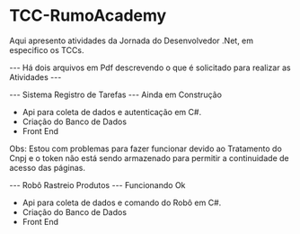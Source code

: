 # TCC-RumoAcademy
Aqui apresento atividades da Jornada do Desenvolvedor .Net, em especifico os TCCs. 

--- Há dois arquivos em Pdf descrevendo o que é solicitado para realizar as Atividades ---

--- Sistema Registro de Tarefas --- Ainda em Construção
* Api para coleta de dados e autenticação em C#.
* Criação do Banco de Dados
* Front End

Obs: Estou com problemas para fazer funcionar devido ao Tratamento do Cnpj e o token não está sendo armazenado para permitir a continuidade de acesso das páginas.

--- Robô Rastreio Produtos --- Funcionando Ok
* Api para coleta de dados e comando do Robô em C#.
* Criação do Banco de Dados
* Front End


